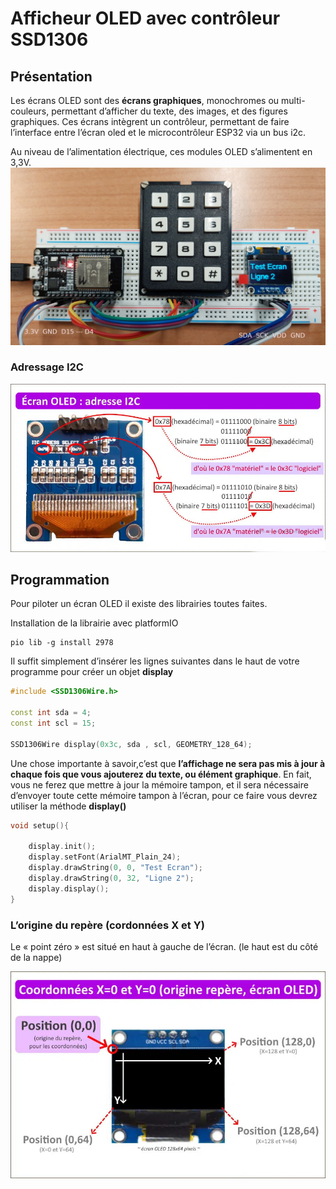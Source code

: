 ﻿#  Afficheur OLED  avec contrôleur SSD1306 

## Présentation

Les écrans OLED sont des **écrans graphiques**, monochromes ou multi-couleurs, permettant d’afficher du texte, des images, et des figures graphiques. Ces écrans intègrent  un contrôleur, permettant de faire l’interface entre l’écran oled  et le microcontrôleur ESP32 via un bus i2c.

Au niveau de l’alimentation électrique, ces modules OLED s’alimentent en 3,3V.
![le cablâge](/20_Afficheur_OLED/Afficheur_OLED.jpg ) 

### Adressage I2C

![adressage I2C](/20_Afficheur_OLED/ecran-oled-adresse-i2c.jpg ) 

## Programmation

Pour piloter un écran OLED  il existe des librairies toutes faites.

Installation de la librairie avec platformIO

    pio lib -g install 2978

Il suffit simplement d’insérer les lignes suivantes dans le haut de votre programme pour créer un objet **display**

```cpp
#include <SSD1306Wire.h>

const int sda = 4;
const int scl = 15;

SSD1306Wire display(0x3c, sda , scl, GEOMETRY_128_64);
```
Une chose importante à savoir,c’est que **l’affichage ne sera pas mis à jour à chaque fois que vous ajouterez du texte, ou élément graphique**. En fait, vous ne ferez que mettre à jour la mémoire tampon, et il sera nécessaire d’envoyer toute cette mémoire tampon à l’écran, pour ce faire vous devrez utiliser la méthode  **display()** 
```cpp
void setup(){

    display.init();
    display.setFont(ArialMT_Plain_24);
    display.drawString(0, 0, "Test Ecran");
    display.drawString(0, 32, "Ligne 2");
    display.display();
}
```
### L’origine du repère (cordonnées X et Y)

Le « point zéro » est situé en haut à gauche de l’écran. (le haut est du côté de la nappe)

![Axes X-Y](/20_Afficheur_OLED/coordonnees-ecran-oled-XY.jpg ) 
